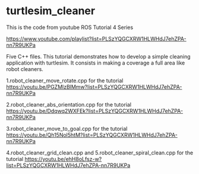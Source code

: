 # turtlesim_cleaner
This is the code from youtube ROS Tutorial 4 Series

https://www.youtube.com/playlist?list=PLSzYQGCXRW1HLWHdJ7ehZPA-nn7R9UKPa

Five C++ files. This tutorial demonstrates how to develop a simple cleaning application with turtlesim. It consists in making a coverage a full area like robot cleaners. 

1.robot_cleaner_move_rotate.cpp for the tutorial https://youtu.be/PGZMlzBlMmw?list=PLSzYQGCXRW1HLWHdJ7ehZPA-nn7R9UKPa

2.robot_cleaner_abs_orientation.cpp for the tutorial https://youtu.be/Ddqwq2WXFEk?list=PLSzYQGCXRW1HLWHdJ7ehZPA-nn7R9UKPa

3.robot_cleaner_move_to_goal.cpp for the tutorial https://youtu.be/Qh15Nol5htM?list=PLSzYQGCXRW1HLWHdJ7ehZPA-nn7R9UKPa

4.robot_cleaner_grid_clean.cpp and
5.robot_cleaner_spiral_clean.cpp for the tutorial https://youtu.be/ehH8oLfsz-w?list=PLSzYQGCXRW1HLWHdJ7ehZPA-nn7R9UKPa
